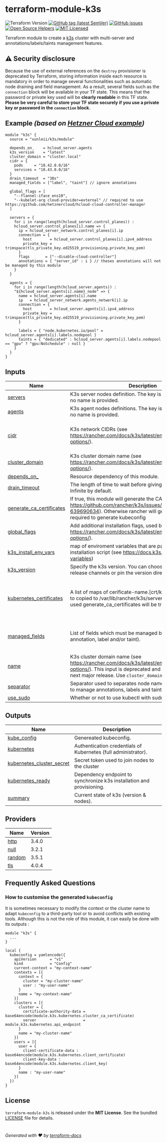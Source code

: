 # terraform-module-k3s
![Terraform Version](https://img.shields.io/badge/terraform-≈_1.0-blueviolet)
[![GitHub tag (latest SemVer)](https://img.shields.io/github/v/tag/xunleii/terraform-module-k3s?label=registry)](https://registry.terraform.io/modules/xunleii/k3s)
[![GitHub issues](https://img.shields.io/github/issues/xunleii/terraform-module-k3s)](https://github.com/xunleii/terraform-module-k3s/issues)
[![Open Source Helpers](https://www.codetriage.com/xunleii/terraform-module-k3s/badges/users.svg)](https://www.codetriage.com/xunleii/terraform-module-k3s)
[![MIT Licensed](https://img.shields.io/badge/license-MIT-green.svg)](https://tldrlegal.com/license/mit-license)

Terraform module to create a [k3s](https://k3s.io/) cluster with multi-server and annotations/labels/taints management features.


## :warning: Security disclosure

Because the use of external references on the `destroy` provisioner is deprecated by Terraform, storing information inside each resource is mandatory in order to manage several functionalities such as automatic node draining and field management. As a result, several fields such as the `connection` block will be available in your TF state.
This means that the password or private key used will be **clearly readable** in this TF state.  
**Please be very careful to store your TF state securely if you use a private key or password in the `connection` block.**

<!-- BEGIN_TF_DOCS -->
## Example _(based on [Hetzner Cloud example](examples/hcloud-k3s))_

```hcl
module "k3s" {
  source = "xunleii/k3s/module"

  depends_on_    = hcloud_server.agents
  k3s_version    = "latest"
  cluster_domain = "cluster.local"
  cidr = {
    pods     = "10.42.0.0/16"
    services = "10.43.0.0/16"
  }
  drain_timeout  = "30s"
  managed_fields = ["label", "taint"] // ignore annotations

  global_flags = [
    "--flannel-iface ens10",
    "--kubelet-arg cloud-provider=external" // required to use https://github.com/hetznercloud/hcloud-cloud-controller-manager
  ]

  servers = {
    for i in range(length(hcloud_server.control_planes)) :
    hcloud_server.control_planes[i].name => {
      ip = hcloud_server_network.control_planes[i].ip
      connection = {
        host        = hcloud_server.control_planes[i].ipv4_address
        private_key = trimspace(tls_private_key.ed25519_provisioning.private_key_pem)
      }
      flags       = ["--disable-cloud-controller"]
      annotations = { "server_id" : i } // theses annotations will not be managed by this module
    }
  }

  agents = {
    for i in range(length(hcloud_server.agents)) :
    "${hcloud_server.agents[i].name}_node" => {
      name = hcloud_server.agents[i].name
      ip   = hcloud_server_network.agents_network[i].ip
      connection = {
        host        = hcloud_server.agents[i].ipv4_address
        private_key = trimspace(tls_private_key.ed25519_provisioning.private_key_pem)
      }

      labels = { "node.kubernetes.io/pool" = hcloud_server.agents[i].labels.nodepool }
      taints = { "dedicated" : hcloud_server.agents[i].labels.nodepool == "gpu" ? "gpu:NoSchedule" : null }
    }
  }
}
```

## Inputs

| Name | Description | Type | Default | Required |
|------|-------------|------|---------|:--------:|
| <a name="input_servers"></a> [servers](#input\_servers) | K3s server nodes definition. The key is used as node name if no name is provided. | `map(any)` | n/a | yes |
| <a name="input_agents"></a> [agents](#input\_agents) | K3s agent nodes definitions. The key is used as node name if no name is provided. | `map(any)` | `{}` | no |
| <a name="input_cidr"></a> [cidr](#input\_cidr) | K3s network CIDRs (see https://rancher.com/docs/k3s/latest/en/installation/install-options/). | <pre>object({<br>    pods     = string<br>    services = string<br>  })</pre> | <pre>{<br>  "pods": "10.42.0.0/16",<br>  "services": "10.43.0.0/16"<br>}</pre> | no |
| <a name="input_cluster_domain"></a> [cluster\_domain](#input\_cluster\_domain) | K3s cluster domain name (see https://rancher.com/docs/k3s/latest/en/installation/install-options/). | `string` | `"cluster.local"` | no |
| <a name="input_depends_on_"></a> [depends\_on\_](#input\_depends\_on\_) | Resource dependency of this module. | `any` | `null` | no |
| <a name="input_drain_timeout"></a> [drain\_timeout](#input\_drain\_timeout) | The length of time to wait before giving up the node draining. Infinite by default. | `string` | `"0s"` | no |
| <a name="input_generate_ca_certificates"></a> [generate\_ca\_certificates](#input\_generate\_ca\_certificates) | If true, this module will generate the CA certificates (see https://github.com/rancher/k3s/issues/1868#issuecomment-639690634). Otherwise rancher will generate it. This is required to generate kubeconfig | `bool` | `true` | no |
| <a name="input_global_flags"></a> [global\_flags](#input\_global\_flags) | Add additional installation flags, used by all nodes (see https://rancher.com/docs/k3s/latest/en/installation/install-options/). | `list(string)` | `[]` | no |
| <a name="input_k3s_install_env_vars"></a> [k3s\_install\_env\_vars](#input\_k3s\_install\_env\_vars) | map of enviroment variables that are passed to the k3s installation script (see https://docs.k3s.io/reference/env-variables) | `map(string)` | `{}` | no |
| <a name="input_k3s_version"></a> [k3s\_version](#input\_k3s\_version) | Specify the k3s version. You can choose from the following release channels or pin the version directly | `string` | `"latest"` | no |
| <a name="input_kubernetes_certificates"></a> [kubernetes\_certificates](#input\_kubernetes\_certificates) | A list of maps of cerificate-name.[crt/key] : cerficate-value to copied to /var/lib/rancher/k3s/server/tls, if this option is used generate\_ca\_certificates will be treat as false | <pre>list(<br>    object({<br>      file_name    = string,<br>      file_content = string<br>    })<br>  )</pre> | `[]` | no |
| <a name="input_managed_fields"></a> [managed\_fields](#input\_managed\_fields) | List of fields which must be managed by this module (can be annotation, label and/or taint). | `list(string)` | <pre>[<br>  "annotation",<br>  "label",<br>  "taint"<br>]</pre> | no |
| <a name="input_name"></a> [name](#input\_name) | K3s cluster domain name (see https://rancher.com/docs/k3s/latest/en/installation/install-options/). This input is deprecated and will be remove in the next major release. Use `cluster_domain` instead. | `string` | `"!!!DEPRECATED!!!"` | no |
| <a name="input_separator"></a> [separator](#input\_separator) | Separator used to separates node name and field name (used to manage annotations, labels and taints). | `string` | `"\|"` | no |
| <a name="input_use_sudo"></a> [use\_sudo](#input\_use\_sudo) | Whether or not to use kubectl with sudo during cluster setup. | `bool` | `false` | no |

## Outputs

| Name | Description |
|------|-------------|
| <a name="output_kube_config"></a> [kube\_config](#output\_kube\_config) | Genereated kubeconfig. |
| <a name="output_kubernetes"></a> [kubernetes](#output\_kubernetes) | Authentication credentials of Kubernetes (full administrator). |
| <a name="output_kubernetes_cluster_secret"></a> [kubernetes\_cluster\_secret](#output\_kubernetes\_cluster\_secret) | Secret token used to join nodes to the cluster |
| <a name="output_kubernetes_ready"></a> [kubernetes\_ready](#output\_kubernetes\_ready) | Dependency endpoint to synchronize k3s installation and provisioning. |
| <a name="output_summary"></a> [summary](#output\_summary) | Current state of k3s (version & nodes). |

## Providers

| Name | Version |
|------|---------|
| <a name="provider_http"></a> [http](#provider\_http) | 3.4.0 |
| <a name="provider_null"></a> [null](#provider\_null) | 3.2.1 |
| <a name="provider_random"></a> [random](#provider\_random) | 3.5.1 |
| <a name="provider_tls"></a> [tls](#provider\_tls) | 4.0.4 |
<!-- END_TF_DOCS -->

## Frequently Asked Questions

### How to customise the generated `kubeconfig`

It is sometimes necessary to modify the context or the cluster name to adapt `kubeconfig` to a third-party tool or to avoid conflicts with existing tools. Although this is not the role of this module, it can easily be done with its outputs :

```hcl
module "k3s" {
  ...
}

local {
  kubeconfig = yamlencode({
    apiVersion      = "v1"
    kind            = "Config"
    current-context = "my-context-name"
    contexts = [{
      context = {
        cluster = "my-cluster-name"
        user : "my-user-name"
      }
      name = "my-context-name"
    }]
    clusters = [{
      cluster = {
        certificate-authority-data = base64encode(module.k3s.kubernetes.cluster_ca_certificate)
        server                     = module.k3s.kubernetes.api_endpoint
      }
      name = "my-cluster-name"
    }]
    users = [{
      user = {
        client-certificate-data : base64encode(module.k3s.kubernetes.client_certificate)
        client-key-data : base64encode(module.k3s.kubernetes.client_key)
      }
      name : "my-user-name"
    }]
  })
}
```

## License
`terraform-module-k3s` is released under the **MIT License**. See the bundled [LICENSE](LICENSE) file for details.

#
*Generated with :heart: by [terraform-docs](https://github.com/terraform-docs/terraform-docs)*
